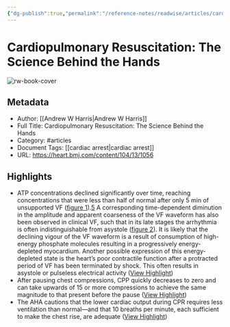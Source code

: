 ```yaml
---
{"dg-publish":true,"permalink":"/reference-notes/readwise/articles/cardiopulmonary-resuscitation-the-science-behind-the-hands/"}
---
```


# Cardiopulmonary Resuscitation: The Science Behind the Hands

![rw-book-cover](https://heart.bmj.com/sites/default/files/highwire/heartjnl/104/13.cover-source.jpg)

## Metadata
- Author: [[Andrew W Harris\|Andrew W Harris]]
- Full Title: Cardiopulmonary Resuscitation: The Science Behind the Hands
- Category: #articles
- Document Tags: [[cardiac arrest\|cardiac arrest]] 
- URL: https://heart.bmj.com/content/104/13/1056

## Highlights
- ATP concentrations declined significantly over time, reaching concentrations that were less than half of normal after only 5 min of unsupported VF ([figure 1](https://heart.bmj.com/content/104/13/1056#F1)).[5](https://heart.bmj.com/content/104/13/1056#ref-5) A corresponding time-dependent diminution in the amplitude and apparent coarseness of the VF waveform has also been observed in clinical VF, such that in its late stages the arrhythmia is often indistinguishable from asystole ([figure 2](https://heart.bmj.com/content/104/13/1056#F2)). It is likely that the declining vigour of the VF waveform is a result of consumption of high-energy phosphate molecules resulting in a progressively energy-depleted myocardium. Another possible expression of this energy-depleted state is the heart’s poor contractile function after a protracted period of VF has been terminated by shock. This often results in asystole or pulseless electrical activity ([View Highlight](https://read.readwise.io/read/01h5n0vpwn6zqgvz60m25mmemn))
- After pausing chest compressions, CPP quickly decreases to zero and can take upwards of 15 or more compressions to achieve the same magnitude to that present before the pause ([View Highlight](https://read.readwise.io/read/01h5n1hhbv4crsjq0d30pedc1m))
- The AHA cautions that the lower cardiac output during CPR requires less ventilation than normal—and that 10 breaths per minute, each sufficient to make the chest rise, are adequate ([View Highlight](https://read.readwise.io/read/01h5n1xrhevf4x653vtjjc6srx))
